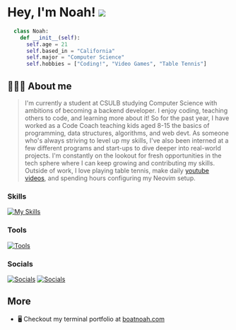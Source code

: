 Hey, I'm Noah! ![](https://user-images.githubusercontent.com/18350557/176309783-0785949b-9127-417c-8b55-ab5a4333674e.gif)
============================================================================================================================
```python
  class Noah:
    def __init__(self):
      self.age = 21
      self.based_in = "California"
      self.major = "Computer Science"
      self.hobbies = ["Coding!", "Video Games", "Table Tennis"]
```

## 👨🏻‍💻 About me

> I'm currently a student at CSULB studying Computer Science with ambitions of becoming a backend developer. I enjoy coding, teaching others to code, and learning more about it! So for the past year, I have worked as a Code Coach teaching kids aged 8-15 the basics of programming, data structures, algorithms, and web devt. As someone who's always striving to level up my skills, I've also been interned at a few different programs and start-ups to dive deeper into real-world projects. I'm constantly on the lookout for fresh opportunities in the tech sphere where I can keep growing and contributing my skills.
Outside of work, I love playing table tennis, make daily [youtube videos](https://www.youtube.com/@boatnoah), and spending hours configuring my Neovim setup.


### Skills

[![My Skills](https://skillicons.dev/icons?i=py,go,js,ts,cpp,html,css,react,nodejs,tailwind)](https://skillicons.dev)

### Tools

[![Tools](https://skillicons.dev/icons?i=neovim,bash,obsidian,apple)](https://skillicons.dev)

### Socials
[![Socials](https://skillicons.dev/icons?i=linkedin)](https://www.linkedin.com/in/noah-kim-cs/)
[![Socials](https://skillicons.dev/icons?i=gmail)](mailto:noahkimcs@gmail.com)

## More
* 🖥️  Checkout my terminal portfolio at [boatnoah.com](https://www.boatnoah.com/) 
